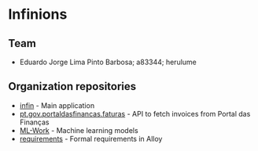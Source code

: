 # Infinions

## Team
* Eduardo Jorge Lima Pinto Barbosa; a83344; herulume
 

## Organization repositories
* [infin](https://github.com/Infinions/infin) - Main application
* [pt.gov.portaldasfinancas.faturas](https://github.com/Infinions/pt.gov.portaldasfinancas.faturas) - API to fetch invoices from Portal das Finanças
* [ML-Work](https://github.com/Infinions/ML-Work) - Machine learning models
* [requirements](https://github.com/Infinions/requirements) - Formal requirements in Alloy
